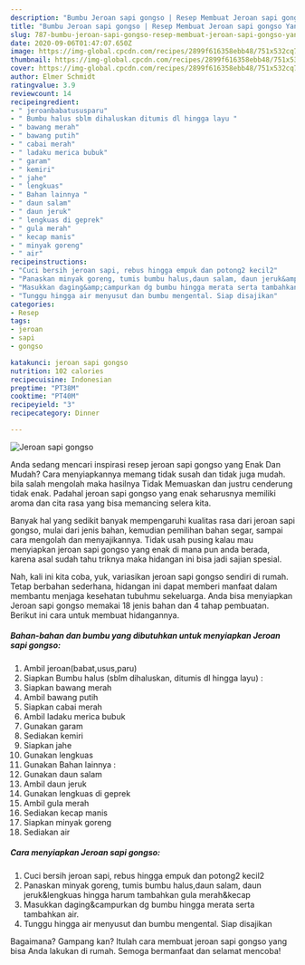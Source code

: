 ```yaml
---
description: "Bumbu Jeroan sapi gongso | Resep Membuat Jeroan sapi gongso Yang Enak Dan Mudah"
title: "Bumbu Jeroan sapi gongso | Resep Membuat Jeroan sapi gongso Yang Enak Dan Mudah"
slug: 787-bumbu-jeroan-sapi-gongso-resep-membuat-jeroan-sapi-gongso-yang-enak-dan-mudah
date: 2020-09-06T01:47:07.650Z
image: https://img-global.cpcdn.com/recipes/2899f616358ebb48/751x532cq70/jeroan-sapi-gongso-foto-resep-utama.jpg
thumbnail: https://img-global.cpcdn.com/recipes/2899f616358ebb48/751x532cq70/jeroan-sapi-gongso-foto-resep-utama.jpg
cover: https://img-global.cpcdn.com/recipes/2899f616358ebb48/751x532cq70/jeroan-sapi-gongso-foto-resep-utama.jpg
author: Elmer Schmidt
ratingvalue: 3.9
reviewcount: 14
recipeingredient:
- " jeroanbabatususparu"
- " Bumbu halus sblm dihaluskan ditumis dl hingga layu "
- " bawang merah"
- " bawang putih"
- " cabai merah"
- " ladaku merica bubuk"
- " garam"
- " kemiri"
- " jahe"
- " lengkuas"
- " Bahan lainnya "
- " daun salam"
- " daun jeruk"
- " lengkuas di geprek"
- " gula merah"
- " kecap manis"
- " minyak goreng"
- " air"
recipeinstructions:
- "Cuci bersih jeroan sapi, rebus hingga empuk dan potong2 kecil2"
- "Panaskan minyak goreng, tumis bumbu halus,daun salam, daun jeruk&amp;lengkuas hingga harum tambahkan gula merah&amp;kecap"
- "Masukkan daging&amp;campurkan dg bumbu hingga merata serta tambahkan air."
- "Tunggu hingga air menyusut dan bumbu mengental. Siap disajikan"
categories:
- Resep
tags:
- jeroan
- sapi
- gongso

katakunci: jeroan sapi gongso 
nutrition: 102 calories
recipecuisine: Indonesian
preptime: "PT38M"
cooktime: "PT40M"
recipeyield: "3"
recipecategory: Dinner

---
```



![Jeroan sapi gongso](https://img-global.cpcdn.com/recipes/2899f616358ebb48/751x532cq70/jeroan-sapi-gongso-foto-resep-utama.jpg)

Anda sedang mencari inspirasi resep jeroan sapi gongso yang Enak Dan Mudah? Cara menyiapkannya memang tidak susah dan tidak juga mudah. bila salah mengolah maka hasilnya Tidak Memuaskan dan justru cenderung tidak enak. Padahal jeroan sapi gongso yang enak seharusnya memiliki aroma dan cita rasa yang bisa memancing selera kita.

Banyak hal yang sedikit banyak mempengaruhi kualitas rasa dari jeroan sapi gongso, mulai dari jenis bahan, kemudian pemilihan bahan segar, sampai cara mengolah dan menyajikannya. Tidak usah pusing kalau mau menyiapkan jeroan sapi gongso yang enak di mana pun anda berada, karena asal sudah tahu triknya maka hidangan ini bisa jadi sajian spesial.




Nah, kali ini kita coba, yuk, variasikan jeroan sapi gongso sendiri di rumah. Tetap berbahan sederhana, hidangan ini dapat memberi manfaat dalam membantu menjaga kesehatan tubuhmu sekeluarga. Anda bisa menyiapkan Jeroan sapi gongso memakai 18 jenis bahan dan 4 tahap pembuatan. Berikut ini cara untuk membuat hidangannya.

<!--inarticleads1-->

##### Bahan-bahan dan bumbu yang dibutuhkan untuk menyiapkan Jeroan sapi gongso:

1. Ambil  jeroan(babat,usus,paru)
1. Siapkan  Bumbu halus (sblm dihaluskan, ditumis dl hingga layu) :
1. Siapkan  bawang merah
1. Ambil  bawang putih
1. Siapkan  cabai merah
1. Ambil  ladaku merica bubuk
1. Gunakan  garam
1. Sediakan  kemiri
1. Siapkan  jahe
1. Gunakan  lengkuas
1. Gunakan  Bahan lainnya :
1. Gunakan  daun salam
1. Ambil  daun jeruk
1. Gunakan  lengkuas di geprek
1. Ambil  gula merah
1. Sediakan  kecap manis
1. Siapkan  minyak goreng
1. Sediakan  air




<!--inarticleads2-->

##### Cara menyiapkan Jeroan sapi gongso:

1. Cuci bersih jeroan sapi, rebus hingga empuk dan potong2 kecil2
1. Panaskan minyak goreng, tumis bumbu halus,daun salam, daun jeruk&amp;lengkuas hingga harum tambahkan gula merah&amp;kecap
1. Masukkan daging&amp;campurkan dg bumbu hingga merata serta tambahkan air.
1. Tunggu hingga air menyusut dan bumbu mengental. Siap disajikan




Bagaimana? Gampang kan? Itulah cara membuat jeroan sapi gongso yang bisa Anda lakukan di rumah. Semoga bermanfaat dan selamat mencoba!
